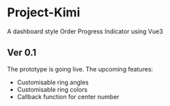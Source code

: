 # Project-Kimi
A dashboard style Order Progress Indicator using Vue3
## Ver 0.1
The prototype is going live.
The upcoming features:
+ Customisable ring angles
+ Customisable ring colors
+ Callback function for center number

